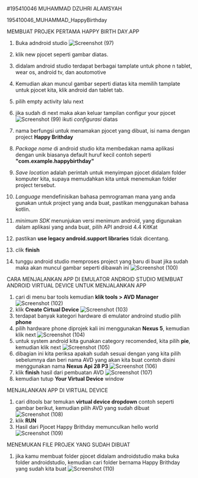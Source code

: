 #195410046 MUHAMMAD DZUHRI ALAMSYAH 

195410046_MUHAMMAD_HappyBirthday

MEMBUAT PROJEK PERTAMA HAPPY BIRTH DAY.APP
1. Buka adndroid studio 
	 ![Screenshot (97)](https://user-images.githubusercontent.com/89612818/134303453-955ad517-38ea-4c94-9814-b09bfac654f7.png)
2. klik new pjocet seperti gambar diatas.
3. didalam android studio terdapat berbagai tamplate untuk phone n tablet, wear os, android tv, dan aoutomotive
4. Kemudian akan muncul gambar seperti diatas kita memilih tamplate untuk pjocet kita, klik android dan tablet tab.
5. pilih empty activity lalu next
6. jika sudah di next maka akan keluar tampilan configur your pjocet
   ![Screenshot (99)](https://user-images.githubusercontent.com/89612818/134305795-75069e3c-db1e-49ad-9992-07f7df7ebce5.png)
   ikuti  _configurasi_ diatas
7. nama berfungsi untuk menamakan pjocet yang dibuat, isi nama dengan project **Happy Brithday**
8. _Package name_ di android studio kita membedakan nama aplikasi dengan unik biasanya default huruf kecil contoh seperti  **"com.example.happybirthday"**
9. _Save location_ adalah perintah untuk menyimpan pjocet didalam folder komputer kita, supaya memudahkan kita untuk menemukan folder project tersebut.
10. _Language_ mendefinisikan bahasa pemrograman mana yang anda gunakan untuk project yang anda buat, pastikan menggunakan bahasa kotlin.
11. _minimum SDK_ menunjukan versi menimum android, yang digunakan dalam aplikasi yang anda buat, pilih API android 4.4 KitKat
12. pastikan **use legacy android.support libraries**  tidak dicentang.
13. clik **finish**

15. tunggu android studio memproses project yang baru di buat jika sudah maka akan muncul gambar seperti dibawah ini
  ![Screenshot (100)](https://user-images.githubusercontent.com/89612818/134347696-f2d0b50d-8454-4273-a4df-8885cd36c516.png)


CARA MENJALANKAN APP DI EMULATOR ANDROID STUDIO
MEMBUAT ANDROID VIRTUAL DEVICE UNTUK MENJALANKAN APP
1. cari di menu bar tools kemudian **klik tools > AVD Manager**
![Screenshot (102)](https://user-images.githubusercontent.com/89612818/134348436-e111390c-6705-4fd8-ad8d-140498da5542.png)
2. klik **Create Cirtual Device**
![Screenshot (103)](https://user-images.githubusercontent.com/89612818/134348949-a69ac522-90b6-4590-9584-36a556145152.png)
3. terdapat banyak kategori hardware di emulator androind studio pilih **phone**
4. pilih hardware phone diprojek kali ini menggunakan **Nexus 5**, kemudian klik next
![Screenshot (104)](https://user-images.githubusercontent.com/89612818/134349334-59827f2e-5fa2-4069-a56e-6e1c5f524f81.png)
5. untuk system android kita gunakan category recomended, kita pilih **pie**, kemudian klik next
![Screenshot (105)](https://user-images.githubusercontent.com/89612818/134349720-fc26c374-60d0-43fc-8f5b-e83c08b0f2e4.png)
6. dibagian ini kita periksa apakah sudah sesuai dengan yang kita pilih sebelumnya dan beri nama AVD yang akan kita buat contoh disini menggunakan nama **Nexus Api 28 P3**
![Screenshot (106)](https://user-images.githubusercontent.com/89612818/134349982-5c0c8349-4845-4f82-93b0-6fd6684b368e.png)
7. klik **finish** hasil dari pembuatan AVD
![Screenshot (107)](https://user-images.githubusercontent.com/89612818/134350507-11dbb069-7d03-4e95-a942-498af654fe43.png)
8. kemudian tutup **Your Virtual Device** window

MENJALANKAN APP DI VIRTUAL DEVICE
1. cari ditools bar  temukan **virtual device dropdown** contoh seperti gambar berikut, kemudian pilih AVD yang sudah dibuat
![Screenshot (108)](https://user-images.githubusercontent.com/89612818/134351277-f6e2b20e-3314-4198-bb0d-64b5d91a9287.png)
2. klik **RUN**
3. Hasil dari Pjocet Happy Brithday memunculkan hello world
![Screenshot (109)](https://user-images.githubusercontent.com/89612818/134351763-73c30b59-ada7-4446-8262-3535203c25f0.png)


MENEMUKAN FILE PROJEK YANG SUDAH DIBUAT
1. jika kamu membuat folder pjocet didalam androidstudio maka buka folder androidstudio, kemudian cari folder bernama Happy Brithday yang sudah kita buat
 ![Screenshot (110)](https://user-images.githubusercontent.com/89612818/134352136-aff1b18a-de90-4066-9e93-90a87ca96d4e.png)
